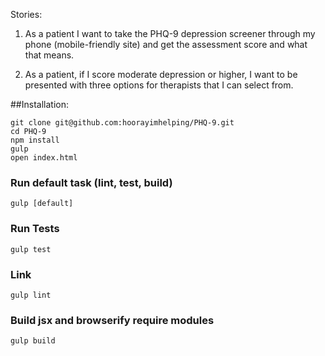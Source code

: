 Stories:
1) As a patient I want to take the PHQ-9 depression screener through my phone (mobile-friendly site) and get the assessment score and what that means.

2) As a patient, if I score moderate depression or higher, I want to be presented with three options for therapists that I can select from.

##Installation:

```
git clone git@github.com:hoorayimhelping/PHQ-9.git
cd PHQ-9
npm install
gulp
open index.html
```
### Run default task (lint, test, build)
`gulp [default]`

### Run Tests
`gulp test `

### Link
`gulp lint`

### Build jsx and browserify require modules
`gulp build`
